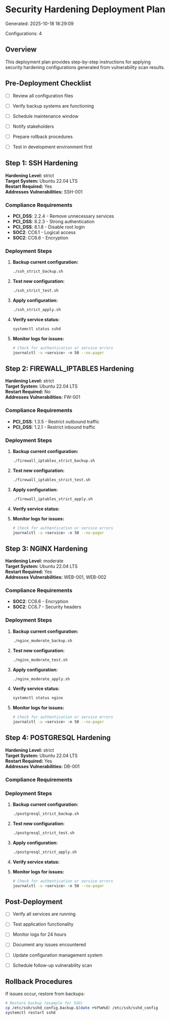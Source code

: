 # Security Hardening Deployment Plan

Generated: 2025-10-18 18:29:09

Configurations: 4

## Overview

This deployment plan provides step-by-step instructions for applying 
security hardening configurations generated from vulnerability scan results.


## Pre-Deployment Checklist

- [ ] Review all configuration files
- [ ] Verify backup systems are functioning
- [ ] Schedule maintenance window
- [ ] Notify stakeholders
- [ ] Prepare rollback procedures
- [ ] Test in development environment first


## Step 1: SSH Hardening

**Hardening Level:** strict  
**Target System:** Ubuntu 22.04 LTS  
**Restart Required:** Yes  
**Addresses Vulnerabilities:** SSH-001  

### Compliance Requirements

- **PCI_DSS**: 2.2.4 - Remove unnecessary services
- **PCI_DSS**: 8.2.3 - Strong authentication
- **PCI_DSS**: 8.1.8 - Disable root login
- **SOC2**: CC6.1 - Logical access
- **SOC2**: CC6.6 - Encryption

### Deployment Steps

1. **Backup current configuration:**
   ```bash
   ./ssh_strict_backup.sh
   ```

2. **Test new configuration:**
   ```bash
   ./ssh_strict_test.sh
   ```

3. **Apply configuration:**
   ```bash
   ./ssh_strict_apply.sh
   ```

4. **Verify service status:**
   ```bash
   systemctl status sshd
   ```

5. **Monitor logs for issues:**
   ```bash
   # Check for authentication or service errors
   journalctl -u <service> -n 50 --no-pager
   ```


## Step 2: FIREWALL_IPTABLES Hardening

**Hardening Level:** strict  
**Target System:** Ubuntu 22.04 LTS  
**Restart Required:** No  
**Addresses Vulnerabilities:** FW-001  

### Compliance Requirements

- **PCI_DSS**: 1.3.5 - Restrict outbound traffic
- **PCI_DSS**: 1.2.1 - Restrict inbound traffic

### Deployment Steps

1. **Backup current configuration:**
   ```bash
   ./firewall_iptables_strict_backup.sh
   ```

2. **Test new configuration:**
   ```bash
   ./firewall_iptables_strict_test.sh
   ```

3. **Apply configuration:**
   ```bash
   ./firewall_iptables_strict_apply.sh
   ```

4. **Verify service status:**
5. **Monitor logs for issues:**
   ```bash
   # Check for authentication or service errors
   journalctl -u <service> -n 50 --no-pager
   ```


## Step 3: NGINX Hardening

**Hardening Level:** moderate  
**Target System:** Ubuntu 22.04 LTS  
**Restart Required:** Yes  
**Addresses Vulnerabilities:** WEB-001, WEB-002  

### Compliance Requirements

- **SOC2**: CC6.6 - Encryption
- **SOC2**: CC6.7 - Security headers

### Deployment Steps

1. **Backup current configuration:**
   ```bash
   ./nginx_moderate_backup.sh
   ```

2. **Test new configuration:**
   ```bash
   ./nginx_moderate_test.sh
   ```

3. **Apply configuration:**
   ```bash
   ./nginx_moderate_apply.sh
   ```

4. **Verify service status:**
   ```bash
   systemctl status nginx
   ```

5. **Monitor logs for issues:**
   ```bash
   # Check for authentication or service errors
   journalctl -u <service> -n 50 --no-pager
   ```


## Step 4: POSTGRESQL Hardening

**Hardening Level:** strict  
**Target System:** Ubuntu 22.04 LTS  
**Restart Required:** Yes  
**Addresses Vulnerabilities:** DB-001  

### Compliance Requirements


### Deployment Steps

1. **Backup current configuration:**
   ```bash
   ./postgresql_strict_backup.sh
   ```

2. **Test new configuration:**
   ```bash
   ./postgresql_strict_test.sh
   ```

3. **Apply configuration:**
   ```bash
   ./postgresql_strict_apply.sh
   ```

4. **Verify service status:**
5. **Monitor logs for issues:**
   ```bash
   # Check for authentication or service errors
   journalctl -u <service> -n 50 --no-pager
   ```


## Post-Deployment

- [ ] Verify all services are running
- [ ] Test application functionality
- [ ] Monitor logs for 24 hours
- [ ] Document any issues encountered
- [ ] Update configuration management system
- [ ] Schedule follow-up vulnerability scan


## Rollback Procedures

If issues occur, restore from backups:
```bash
# Restore backup (example for SSH)
cp /etc/ssh/sshd_config.backup.$(date +%Y%m%d) /etc/ssh/sshd_config
systemctl restart sshd
```
